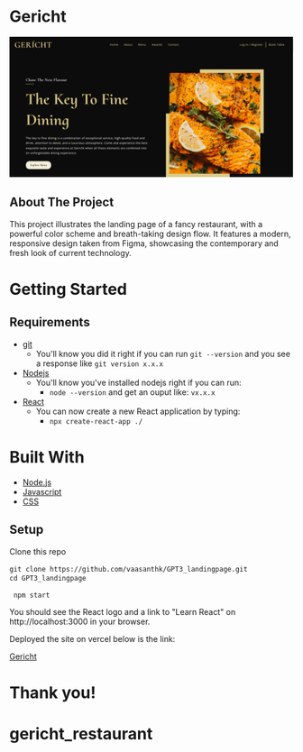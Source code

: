 # Gericht

![alt text](./src/assets/Screenshot.png)

## About The Project

This project illustrates the landing page of a fancy restaurant, with a powerful color scheme and breath-taking design flow. It features a modern, responsive design taken from Figma, showcasing the contemporary and fresh look of current technology.

# Getting Started

## Requirements

- [git](https://git-scm.com/book/en/v2/Getting-Started-Installing-Git)
  - You'll know you did it right if you can run `git --version` and you see a response like `git version x.x.x`
- [Nodejs](https://nodejs.org/en/)
  - You'll know you've installed nodejs right if you can run:
    - `node --version` and get an ouput like: `vx.x.x`
- [React](https://reactjs.org/docs/getting-started.html)
  - You can now create a new React application by typing:
    - `npx create-react-app ./`

# Built With

- [Node.js](https://nodejs.org/en/)
- [Javascript](https://www.javascript.com/)
- [CSS](https://developer.mozilla.org/en-US/docs/Web/CSS)

## Setup

Clone this repo

```
git clone https://github.com/vaasanthk/GPT3_landingpage.git
cd GPT3_landingpage
```

```
 npm start
```

You should see the React logo and a link to "Learn React" on http://localhost:3000 in your browser.

Deployed the site on vercel below is the link:

<a href="https://gpt-3-landingpage.vercel.app/" target="_blank">Gericht</a>

# Thank you!
# gericht_restaurant
